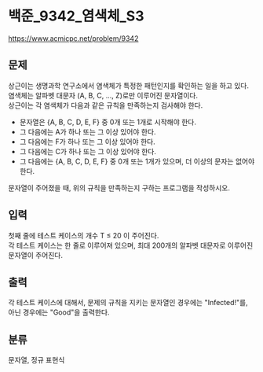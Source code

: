# 백준_9342_염색체_S3

https://www.acmicpc.net/problem/9342

## 문제
상근이는 생명과학 연구소에서 염색체가 특정한 패턴인지를 확인하는 일을 하고 있다.  
염색체는 알파벳 대문자 (A, B, C, ..., Z)로만 이루어진 문자열이다.  
상근이는 각 염색체가 다음과 같은 규칙을 만족하는지 검사해야 한다.

* 문자열은 {A, B, C, D, E, F} 중 0개 또는 1개로 시작해야 한다.
* 그 다음에는 A가 하나 또는 그 이상 있어야 한다.
* 그 다음에는 F가 하나 또는 그 이상 있어야 한다.
* 그 다음에는 C가 하나 또는 그 이상 있어야 한다.
* 그 다음에는 {A, B, C, D, E, F} 중 0개 또는 1개가 있으며, 더 이상의 문자는 없어야 한다.  

문자열이 주어졌을 때, 위의 규칙을 만족하는지 구하는 프로그램을 작성하시오.

## 입력
첫째 줄에 테스트 케이스의 개수 T ≤ 20 이 주어진다.  
각 테스트 케이스는 한 줄로 이루어져 있으며, 최대 200개의 알파벳 대문자로 이루어진 문자열이 주어진다.

## 출력
각 테스트 케이스에 대해서, 문제의 규칙을 지키는 문자열인 경우에는 "Infected!"를, 아닌 경우에는 "Good"을 출력한다.

## 분류
문자열, 정규 표현식
